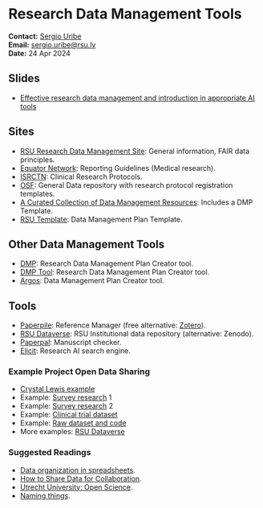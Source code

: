 # Research Data Management Tools

**Contact:** [Sergio Uribe](https://science.rsu.lv/en/persons/sergio-e-uribe)\
**Email:** [sergio.uribe@rsu.lv](mailto:sergio.uribe@rsu.lv)\
**Date:** 24 Apr 2024

## Slides

* [Effective research data management and introduction in appropriate AI tools](https://docs.google.com/presentation/d/e/2PACX-1vTHkuinEZXDKtjzaQZE\_doKLN9e51pUq2-h8\_AhRA5FJpe1OLpqpQoh9HN3o8bJgHffV3HQnIvD34zW/pub?start=false\&loop=false\&delayms=3000)

## Sites

* [RSU Research Data Management Site](https://www.rsu.lv/en/research/research-data-management): General information, FAIR data principles.
* [Equator Network](https://www.equator-network.org/): Reporting Guidelines (Medical research).
* [ISRCTN](https://www.isrctn.com/): Clinical Research Protocols.
* [OSF](https://osf.io/): General Data repository with research protocol registration templates.
* [A Curated Collection of Data Management Resources](https://cghlewis.com/blog/data\_mgmt\_resources/): Includes a DMP Template.
* [RSU Template](https://docs.google.com/document/d/e/2PACX-1vSHvEM99CPghFpGMXzFmSETZV8DSTnGKPuRcUDyijjBvbvn0BNuUQpSYHYukNyJmkP6-f3F-pu6SQgo/pub): Data Management Plan Template.

## Other Data Management Tools

* [DMP](https://dmponline.dcc.ac.uk/): Research Data Management Plan Creator tool.
* [DMP Tool](https://dmptool.org/): Research Data Management Plan Creator tool.
* [Argos](https://argos.openaire.eu/home): Data Management Plan Creator tool.

## Tools

* [Paperpile](https://paperpile.com/app): Reference Manager (free alternative: [Zotero](https://www.zotero.org/)).
* [RSU Dataverse](https://dataverse.rsu.lv/): RSU Institutional data repository (alternative: Zenodo).
* [Paperpal](https://paperpal.com/): Manuscript checker.
* [Elicit](https://elicit.com/): Research AI search engine.

### Example Project Open Data Sharing

* [Crystal Lewis example](https://osf.io/59gte/)
* Example: [Survey research](https://zenodo.org/records/10605383) 1
* Example: [Survey research](https://zenodo.org/records/8074534) 2
* Example: [Clinical trial dataset](https://zenodo.org/records/7677435)
* Example: [Raw dataset and code](https://zenodo.org/records/6460190)
* More examples: [RSU Dataverse](https://dataverse.rsu.lv/dataverse/rsu/?q=uribe)

### Suggested Readings

* [Data organization in spreadsheets](https://peerj.com/preprints/3183v1/).
* [How to Share Data for Collaboration](https://www.tandfonline.com/doi/full/10.1080/00031305.2017.1375987).
* [Utrecht University: Open Science](https://www.uu.nl/en/research/open-science).
* [Naming things](https://datamgmtinedresearch.com/style).
